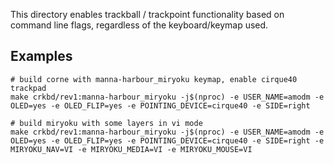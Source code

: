 This directory enables trackball / trackpoint functionality based on command
line flags, regardless of the keyboard/keymap used.

## Examples

```
# build corne with manna-harbour_miryoku keymap, enable cirque40 trackpad
make crkbd/rev1:manna-harbour_miryoku -j$(nproc) -e USER_NAME=amodm -e OLED=yes -e OLED_FLIP=yes -e POINTING_DEVICE=cirque40 -e SIDE=right 

# build miryoku with some layers in vi mode
make crkbd/rev1:manna-harbour_miryoku -j$(nproc) -e USER_NAME=amodm -e OLED=yes -e OLED_FLIP=yes -e POINTING_DEVICE=cirque40 -e SIDE=right -e MIRYOKU_NAV=VI -e MIRYOKU_MEDIA=VI -e MIRYOKU_MOUSE=VI
```
